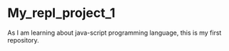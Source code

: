 # My_repl_project_1
As I am learning about java-script programming language, this is my first repository. 
